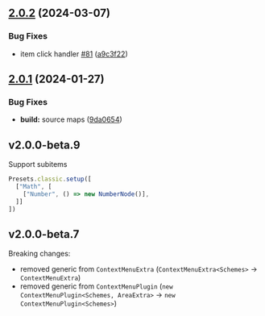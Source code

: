 ## [2.0.2](https://github.com/retejs/context-menu-plugin/compare/v2.0.1...v2.0.2) (2024-03-07)


### Bug Fixes

* item click handler [#81](https://github.com/retejs/context-menu-plugin/issues/81) ([a9c3f22](https://github.com/retejs/context-menu-plugin/commit/a9c3f2285af6161aecb26390129348594a1d6186))

## [2.0.1](https://github.com/retejs/context-menu-plugin/compare/v2.0.0...v2.0.1) (2024-01-27)


### Bug Fixes

* **build:** source maps ([9da0654](https://github.com/retejs/context-menu-plugin/commit/9da065467ffb9d32aa7a974027e2e688c723aebb))

## v2.0.0-beta.9

Support subitems

```ts
Presets.classic.setup([
  ["Math", [
    ["Number", () => new NumberNode()],
  ]]
])
```

## v2.0.0-beta.7

Breaking changes:

- removed generic from `ContextMenuExtra` (`ContextMenuExtra<Schemes>` -> `ContextMenuExtra`)
- removed generic from `ContextMenuPlugin` (`new ContextMenuPlugin<Schemes, AreaExtra>` ->  `new ContextMenuPlugin<Schemes>`)
